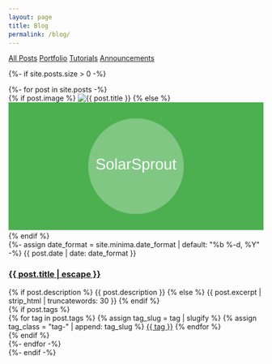 ```yaml
---
layout: page
title: Blog
permalink: /blog/
---
```


<div class="blog-posts">
  <div class="category-filter">
    <a href="/blog/" class="filter-button {% if page.url == '/blog/' %}active{% endif %}">All Posts</a>
    <a href="/blog/portfolio/" class="filter-button {% if page.url == '/blog/portfolio/' %}active{% endif %}">Portfolio</a>
    <a href="/blog/tutorials/" class="filter-button {% if page.url == '/blog/tutorials/' %}active{% endif %}">Tutorials</a>
    <a href="/blog/announcements/" class="filter-button {% if page.url == '/blog/announcements/' %}active{% endif %}">Announcements</a>
  </div>
  
  {%- if site.posts.size > 0 -%}
    <div class="post-list">
      {%- for post in site.posts -%}
      <div class="post-row">
        <div class="post-image">
          {% if post.image %}
            <img src="{{ post.image | relative_url }}" alt="{{ post.title }}">
          {% else %}
            <img src="/assets/images/default-post.svg" alt="{{ post.title }}">
          {% endif %}
        </div>
        <div class="post-content">
          {%- assign date_format = site.minima.date_format | default: "%b %-d, %Y" -%}
          <span class="post-meta">{{ post.date | date: date_format }}</span>
          <h3 class="post-title">
            <a href="{{ post.url | relative_url }}">{{ post.title | escape }}</a>
          </h3>
          <div class="post-excerpt">
            {% if post.description %}
              {{ post.description }}
            {% else %}
              {{ post.excerpt | strip_html | truncatewords: 30 }}
            {% endif %}
          </div>
          {% if post.tags %}
          <div class="post-tags">
            {% for tag in post.tags %}
              {% assign tag_slug = tag | slugify %}
              {% assign tag_class = "tag-" | append: tag_slug %}
              <a href="/tag/{{ tag_slug }}" class="post-tag {{ tag_class }}">{{ tag }}</a>
            {% endfor %}
          </div>
          {% endif %}
        </div>
      </div>
      {%- endfor -%}
    </div>
  {%- endif -%}
</div>
